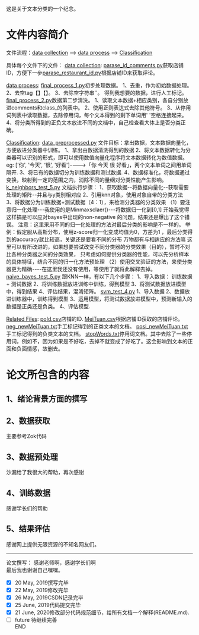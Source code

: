 这是关于文本分类的一个纪念。
# 文件内容简介
文件流程：[data collection](./data%20collection) --> [data process](./data%20process) --> [Classification](./Classification)

具体每个文件下的文件：
[data collection](./data%20collection):
[parase_id_comments.py](./data%20collection/parse_id_comments.py)获取店铺ID，方便下一步[parase_restaurant_id.py](./data%20collection/parse_restaurant_id.py)根据店铺ID来获取评论。

[data process](./data%20process):
[final_process_1.py](./data%20process/final_process_1.py)初步处理数据。
1、去重，作为初始数据处理。
2、去空tag【】【】。
3、去除空字符串''。
得到我想要的数据，进行人工标记。
[final_process_2.py](./data%20process/final_process_2.py)数据第二步清洗。
1、读取文本数据+相应类别，各自分别放进comments和class_的列表中。
2、使用正则表达式去除其他符号。
3、从停用词列表中读取数据，去除停用词，每个文本得到的剩下单词用' '空格连接起来。
4、将分类所得到的正负文本放进不同的文档中，自己检查看大体上是否分类正确。


[Classification](./Classification):
[data_preprocessed.py](./Classification/data_preprocessed.py)
文件目标：拿出数据，文本数据向量化，方便放进分类器中训练。
1、拿出由数据清洗得到的数据
2、将文本数据转化为分类器可以识别的形式，即可以使用数值向量化程序将文本数据转化为数值数据。eg: ['你', '今天', ‘很’, '好看']---->「你 今天 很 好看」，两个文本单词之间用单词隔开.
3、将已有的数据切分为训练数据和测试数据.
4、数据标准化，将数据通过变换，映射到一定的范围之内，消除不同的量纲对分类性能产生影响。
[k_neighbors_test_5.py](./Classification/k_neighbors_test_5.py)
文档执行步骤：
1、获取数据--将数据向量化--获取需要处理的矩阵--并且与y类别相对应
2、引用knn对象，使用对象自带的分类方法
3、将数据分为训练数据+测试数据（4：1），来检测分类器的分类效果
    （1）要注意归一化处理---我使用的是Minmaxsclaer()---将数据归一化到[0,1]
        开始我觉得这样搞是可以应对bayes中出现的non-negative  的问题，结果还是爆出了这个错误。
        注意：这里采用不同的归一化处理的方法对最后分类的影响是不一样的。
            举例：假定服从高斯分布，使用z-score归一化变成均值为0，方差为1 ，最后分类得到的accuracy就比较高，关键还是要看不同的分布
                万物都有与相适应的方法嘛
            这里可以有所改进的，如果想要尝试改变不同分类器的分类效果（目的），暂时不对比各种分类器之间的分类效果，
            只考虑如何提供分类器的性能，可以先分析样本的具体特征，结合不同的归一化方法预处理
    （2）使用交叉验证的方法，来使分类器更为精确----在这里我还没有使用，等使用了就将此解释去掉。
[naive_bayes_test_5.py](./Classification/naive_bayes_test_5.py)
跟KNN一样，有以下几个步骤：
1、导入数据： 训练数据 + 测试数据
2、将训练数据放进训练中训练，得到模型
3、将测试数据放进模型中，得到结果
4、评估结果，混淆矩阵。
[svm_test_4.py](./Classification/svm_test_4.py)
1、导入数据
2、数据放进训练器中，训练得到模型
3、运用模型，将测试数据放进模型中，预测新输入的数据是正类还是负类。
4、评估模型.

[Related Files](./Related%20Files):
[poId.csv](./Related%20Files/poId.csv)店铺的ID.
[MeiTuan.csv](./Related%20Files/MeiTuan.csv)根据店铺ID获取的店铺评论。
[neg_newMeiTuan.txt](./Related%20Files/neg_newMeiTuan.txt)手工标记得到的正类文本的文档。
[posi_newMeiTuan.txt](./Related%20Files/posi_newMeiTuan.txt_newMeiTuan.txt)手工标记得到的负类文本的文档。
[stopWords.txt](./Related%20Files/stopWords_3.txt)停用词文档。其中去除了一些停用词，例如不，因为如果是不好吃，去掉不就变成了好吃了。这会影响到文本的正面和负面情感，故删去。





# 论文所包含的内容
## 1、绪论背景方面的撰写
## 2、数据获取
主要参考Zok代码
## 3、数据预处理
沙漏给了我很大的帮助，再次感谢
## 4、训练数据
感谢学长们的帮助
## 5、结果评估
感谢网上提供无限资源的不知名网友们。  

---  
论文撰写：
感谢老师啊，感谢学长们啊  
最后我也谢谢自己嘿嘿。
- [x] 20 May, 2019撰写完毕
- [x] 22 May, 2019修改完毕  
- [x] 26 May, 2019CSDN记录完毕
- [x] 25 June, 2019代码提交完毕
- [x] 21 June, 2020修改部分代码规范细节，给所有文档一个解释(README.md).
- [ ] future 待继续完善  
END

